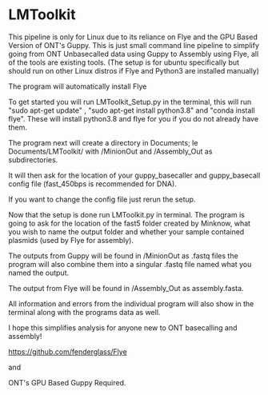 # LMToolkit
This pipeline is only for Linux due to its reliance on Flye and the GPU Based Version of ONT's Guppy.
This is just small command line pipeline to simplify going from ONT Unbasecalled data using Guppy to Assembly using Flye, all of the tools are existing tools.
(The setup is for ubuntu specifically but should run on other Linux distros if Flye and Python3 are installed manually) 

The program will automatically install Flye

To get started you will run LMToolkit_Setup.py in the terminal, this will run  "sudo apt-get update" , "sudo apt-get install python3.8" and "conda install flye". These will install python3.8 and flye for you if you do not already have them. 

The program next will create a directory in Documents; Ie Documents/LMToolkit/ with /MinionOut and /Assembly_Out as subdirectories.

It will then ask for the location of your guppy_basecaller and guppy_basecall config file (fast_450bps is recommended for DNA). 

If you want to change the config file just rerun the setup.

Now that the setup is done run LMToolkit.py in terminal.
The program is going to ask for the location of the fast5 folder created by Minknow, what you wish to name the output folder and whether your sample contained plasmids (used by Flye for assembly). 

The outputs from Guppy will be found in /MinionOut as .fastq files the program will also combine them into a singular .fastq file named what you named the output.

The output from Flye will be found in /Assembly_Out as assembly.fasta. 

All information and errors from the individual program will also show in the terminal along with the programs data as well.


I hope this simplifies analysis for anyone new to ONT basecalling and assembly! 



https://github.com/fenderglass/Flye

and

ONT's GPU Based Guppy Required. 
